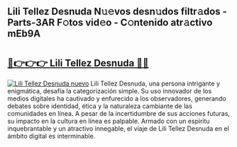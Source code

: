 ## Lili Tellez Desnuda N𝚞𝚎vos desn𝚞dos filtr𝚊dos - Parts-3AR F𝚘tos vid𝚎o - C𝚘ntenido atr𝚊ctivo mEb9A

# <h2><a href="http://mb1dkb.tromn.icu/?c=Lili+Tellez+Desnuda">🔗👉👉👉 Lili Tellez Desnuda 🔗🔗</a></h2>

[![Lili Tellez Desnuda nuevo](https://i.imgur.com/pEAQMta.gif)](http://mb1dkb.tromn.icu/?c=Lili+Tellez+Desnuda)
Lili Tellez Desnuda, una persona intrigante y enigmática, desafía la categorización simple. Su uso innovador de los medios digitales ha cautivado y enfurecido a los observadores, generando debates sobre identidad, ética y la naturaleza cambiante de las comunidades en línea. A pesar de la incertidumbre de sus acciones futuras, su impacto en la cultura en línea es palpable. Armado con un espíritu inquebrantable y un atractivo innegable, el viaje de Lili Tellez Desnuda en el ámbito digital es interminable.
